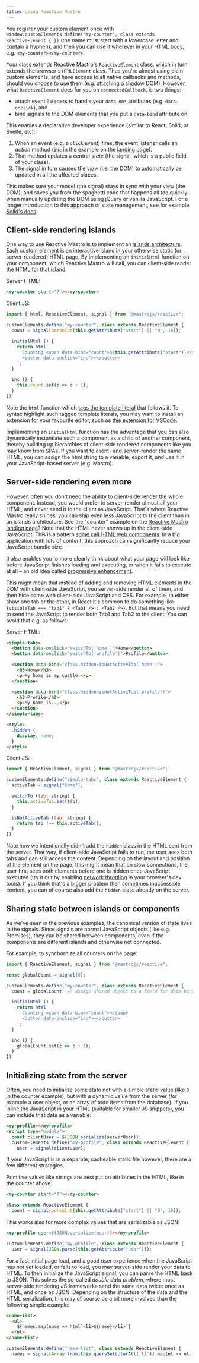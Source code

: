 ```yaml
---
title: Using Reactive Mastro
---
```


You register your custom element once with `window.customElements.define('my-counter', class extends ReactiveElement { })` (the name must start with a lowercase letter and contain a hyphen), and then you can use it wherever in your HTML body, e.g. `<my-counter></my-counter>`.

Your class extends Reactive Mastro's `ReactiveElement` class, which in turn extends the browser's `HTMLElement` class. Thus you're almost using plain
custom elements, and have access to all native callbacks and methods, should you choose to use them (e.g. [attaching a shadow DOM](https://github.com/mastrojs/mastro/issues/2#issuecomment-2518410192)). However, what `ReactiveElement` does for you on `connectedCallback`, is two things:

- attach event listeners to handle your `data-on*` attributes (e.g. `data-onclick`), and
- bind signals to the DOM elements that you put a `data-bind` attribute on.

This enables a declarative developer experience (similar to React, Solid, or Svelte, etc):

1. When an event (e.g. a `click` event) fires, the event listener calls an _action_ method (`inc` in the example on the [landing page](/reactive/)).
2. That method updates a central _state_ (the signal, which is a public field of your class).
3. The signal in turn causes the _view_ (i.e. the DOM) to automatically be updated in all the affected places.

This makes sure your model (the signal) stays in sync with your view (the DOM), and saves you from the spaghetti code that happens all too quickly when manually updating the DOM using jQuery or vanilla JavaScript. For a longer introduction to this approach of state management, see for example [Solid's docs](https://docs.solidjs.com/guides/state-management).

## Client-side rendering islands

One way to use Reactive Mastro is to implement an [islands architecture](https://jasonformat.com/islands-architecture/). Each custom element is an interactive island in your otherwise static (or server-rendered) HTML page. By implementing an `initialHtml` function on your component, which Reactive Mastro will call, you can client-side render the HTML for that island:

Server HTML:

```html
<my-counter start="7"></my-counter>
```

Client JS:

```js
import { html, ReactiveElement, signal } from "@mastrojs/reactive";

customElements.define("my-counter", class extends ReactiveElement {
  count = signal(parseInt(this.getAttribute("start") || "0", 10));

  initialHtml () {
    return html`
      Counting <span data-bind="count">${this.getAttribute("start")}</span>
      <button data-onclick="inc">+</button>
    `;
  }

  inc () {
    this.count.set(c => c + 1);
  }
})
```

Note the `html` function which [tags the template literal](https://blog.jim-nielsen.com/2019/jsx-like-syntax-for-tagged-template-literals/) that follows it. To syntax highlight such tagged template literals, you may want to install an extension for your favourite editor, such as [this extension for VSCode](https://marketplace.visualstudio.com/items?itemName=ms-fast.fast-tagged-templates).

Implementing an `initialHtml` function has the advantage that you can also dynamically instantiate such a component as a child of another component, thereby building up hierarchies of client-side rendered components like you may know from SPAs. If you want to client- and server-render the same HTML, you can assign the html string to a variable, export it, and use it in your JavaScript-based server (e.g. Mastro).

## Server-side rendering even more

However, often you don't need the ability to client-side render the whole component. Instead, you would prefer to server-render almost all your HTML, and never send it to the client as JavaScript. That's where Reactive Mastro really shines: you can ship even less JavaScript to the client than in an islands architecture. See the "counter" example on the [Reactive Mastro landing page](/reactive/)? Note that the HTML never shows up in the client-side JavaScript. This is a pattern [some call HTML web components](https://hawkticehurst.com/2023/11/a-year-working-with-html-web-components/). In a big application with lots of content, this approach can significantly reduce your JavaScript bundle size.

It also enables you to more clearly think about what your page will look like before JavaScript finishes loading and executing, or when it fails to execute at all – an old idea called [progressive enhancement](https://developer.mozilla.org/en-US/docs/Glossary/Progressive_Enhancement).

This might mean that instead of adding and removing HTML elements in the DOM with client-side JavaScript, you server-side render all of them, and then hide some with client-side JavaScript and CSS. For example, to either show one tab or the other, in React it's common to do something like `{visibleTab === "tab1" ? <Tab1 /> : <Tab2 />}`. But that means you need to send the JavaScript to render both Tab1 and Tab2 to the client. You can avoid that e.g. as follows:

Server HTML:

```html
<simple-tabs>
  <button data-onclick="switchTo('home')">Home</button>
  <button data-onclick="switchTo('profile')">Profile</button>

  <section data-bind="class.hidden=isNotActiveTab('home')">
    <h3>Home</h3>
    <p>My home is my castle.</p>
  </section>

  <section data-bind="class.hidden=isNotActiveTab('profile')">
    <h3>Profile</h3>
    <p>My name is...</p>
  </section>
</simple-tabs>

<style>
  .hidden {
    display: none;
  }
</style>
```

Client JS:

```js
import { ReactiveElement, signal } from "@mastrojs/reactive";

customElements.define("simple-tabs", class extends ReactiveElement {
  activeTab = signal("home");

  switchTo (tab: string) {
    this.activeTab.set(tab);
  }

  isNotActiveTab (tab: string) {
    return tab !== this.activeTab();
  }
})
```

Note how we intentionally didn't add the `hidden` class in the HTML sent from the server. That way, if client-side JavaScript fails to run, the user sees both tabs and can still access the content. Depending on the layout and position of the element on the page, this might mean that on slow connections, the user first sees both elements before one is hidden once JavaScript executed (try it out by enabling [network throttling](https://developer.mozilla.org/en-US/docs/Glossary/Network_throttling) in your browser's dev tools). If you think that's a bigger problem than sometimes inaccessible content, you can of course also add the `hidden` class already on the server.

## Sharing state between islands or components

As we've seen in the previous examples, the canonical version of state lives in the signals. Since signals are normal JavaScript objects (like e.g. Promises), they can be shared between components, even if the components are different islands and otherwise not connected.

For example, to synchornize all counters on the page:

```js
import { ReactiveElement, signal } from "@mastrojs/reactive";

const globalCount = signal(0);

customElements.define("my-counter", class extends ReactiveElement {
  count = globalCount; // assign shared object to a field for data-bind

  initialHtml () {
    return html`
      Counting <span data-bind="count"></span>
      <button data-onclick="inc">+</button>
    `;
  }

  inc () {
    globalCount.set(c => c + 1);
  }
})
```

## Initializing state from the server

Often, you need to initialize some state not with a simple static value (like `0` in the counter example), but with a dynamic value from the server (for example a user object, or an array of todo items from the database). If you inline the JavaScript in your HTML (suitable for smaller JS snippets), you can include that data as a variable:

```html
<my-profile></my-profile>
<script type="module">
  const clientUser = ${JSON.serialize(serverUser)};
  customElements.define("my-profile", class extends ReactiveElement {
    user = signal(clientUser);
```

If your JavaScript is in a separate, cacheable static file however, there are a few different strategies.

Primitive values like strings are best put on attributes in the HTML, like in the counter above:

```html
<my-counter start="7"></my-counter>
```

```js
class extends ReactiveElement {
  count = signal(parseInt(this.getAttribute("start") || "0", 10));
```

This works also for more complex values that are serializable as JSON:

```html
<my-profile user=${JSON.serialize(user)}></my-profile>
```

```js
customElements.define("my-profile", class extends ReactiveElement {
  user = signal(JSON.parse(this.getAttribute("user")));
```

For a fast initial page load, and a good user experience when the JavaScript has not yet loaded, or fails to load, you may server-side render your data to HTML. To then initialize the JavaScript signal, you can parse the HTML back to JSON. This solves the so-called _double data problem_, where most server-side rendering JS frameworks send the same data twice: once as HTML, and once as JSON. Depending on the structure of the data and the HTML serialization, this may of course be a bit more involved than the following simple example:

```html
<name-list>
  <ul>
    ${names.map(name => html`<li>${name}</li>`}
  </ul>
</name-list>
```

```js
customElements.define("name-list", class extends ReactiveElement {
  names = signal(Array.from(this.querySelectorAll('li')).map(el => el.innerText))
```

